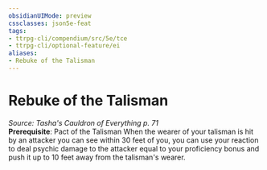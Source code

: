 ```yaml
---
obsidianUIMode: preview
cssclasses: json5e-feat
tags:
- ttrpg-cli/compendium/src/5e/tce
- ttrpg-cli/optional-feature/ei
aliases:
- Rebuke of the Talisman
---
```

# Rebuke of the Talisman
*Source: Tasha's Cauldron of Everything p. 71*  
**Prerequisite**: Pact of the Talisman
When the wearer of your talisman is hit by an attacker you can see within 30 feet of you, you can use your reaction to deal psychic damage to the attacker equal to your proficiency bonus and push it up to 10 feet away from the talisman's wearer.